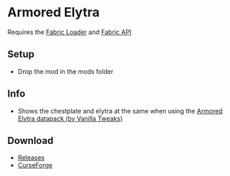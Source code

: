 # Armored Elytra

Requires the [Fabric Loader](https://fabricmc.net/use/) and [Fabric API](https://www.curseforge.com/minecraft/mc-mods/fabric-api)

## Setup

- Drop the mod in the mods folder

## Info

- Shows the chestplate and elytra at the same when using the [Armored Elytra datapack (by Vanilla Tweaks)](https://vanillatweaks.net/picker/datapacks/)

## Download

- [Releases](https://github.com/mrmelon54/armored-elytra-fabric-1.16.2/releases/)
- [CurseForge](https://www.curseforge.com/minecraft/mc-mods/armored-elytra)
